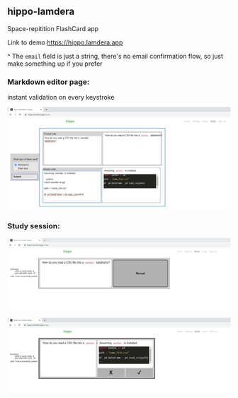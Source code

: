 ## hippo-lamdera

Space-repitition FlashCard app


Link to demo https://hippo.lamdera.app

^ The `email` field is just a string, there's no email confirmation flow, so just make something up if you prefer





### Markdown editor page:

instant validation on every keystroke

![img](./assets/screenshot1.png)


### Study session:


![img](./assets/screenshot2.png)




![img](./assets/screenshot3.png)